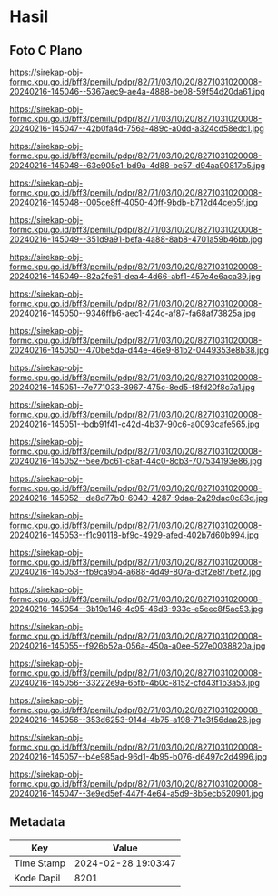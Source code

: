 # Hasil

## Foto C Plano

https://sirekap-obj-formc.kpu.go.id/bff3/pemilu/pdpr/82/71/03/10/20/8271031020008-20240216-145046--5367aec9-ae4a-4888-be08-59f54d20da61.jpg

https://sirekap-obj-formc.kpu.go.id/bff3/pemilu/pdpr/82/71/03/10/20/8271031020008-20240216-145047--42b0fa4d-756a-489c-a0dd-a324cd58edc1.jpg

https://sirekap-obj-formc.kpu.go.id/bff3/pemilu/pdpr/82/71/03/10/20/8271031020008-20240216-145048--63e905e1-bd9a-4d88-be57-d94aa90817b5.jpg

https://sirekap-obj-formc.kpu.go.id/bff3/pemilu/pdpr/82/71/03/10/20/8271031020008-20240216-145048--005ce8ff-4050-40ff-9bdb-b712d44ceb5f.jpg

https://sirekap-obj-formc.kpu.go.id/bff3/pemilu/pdpr/82/71/03/10/20/8271031020008-20240216-145049--351d9a91-befa-4a88-8ab8-4701a59b46bb.jpg

https://sirekap-obj-formc.kpu.go.id/bff3/pemilu/pdpr/82/71/03/10/20/8271031020008-20240216-145049--82a2fe61-dea4-4d66-abf1-457e4e6aca39.jpg

https://sirekap-obj-formc.kpu.go.id/bff3/pemilu/pdpr/82/71/03/10/20/8271031020008-20240216-145050--9346ffb6-aec1-424c-af87-fa68af73825a.jpg

https://sirekap-obj-formc.kpu.go.id/bff3/pemilu/pdpr/82/71/03/10/20/8271031020008-20240216-145050--470be5da-d44e-46e9-81b2-0449353e8b38.jpg

https://sirekap-obj-formc.kpu.go.id/bff3/pemilu/pdpr/82/71/03/10/20/8271031020008-20240216-145051--7e771033-3967-475c-8ed5-f8fd20f8c7a1.jpg

https://sirekap-obj-formc.kpu.go.id/bff3/pemilu/pdpr/82/71/03/10/20/8271031020008-20240216-145051--bdb91f41-c42d-4b37-90c6-a0093cafe565.jpg

https://sirekap-obj-formc.kpu.go.id/bff3/pemilu/pdpr/82/71/03/10/20/8271031020008-20240216-145052--5ee7bc61-c8af-44c0-8cb3-707534193e86.jpg

https://sirekap-obj-formc.kpu.go.id/bff3/pemilu/pdpr/82/71/03/10/20/8271031020008-20240216-145052--de8d77b0-6040-4287-9daa-2a29dac0c83d.jpg

https://sirekap-obj-formc.kpu.go.id/bff3/pemilu/pdpr/82/71/03/10/20/8271031020008-20240216-145053--f1c90118-bf9c-4929-afed-402b7d60b994.jpg

https://sirekap-obj-formc.kpu.go.id/bff3/pemilu/pdpr/82/71/03/10/20/8271031020008-20240216-145053--fb9ca9b4-a688-4d49-807a-d3f2e8f7bef2.jpg

https://sirekap-obj-formc.kpu.go.id/bff3/pemilu/pdpr/82/71/03/10/20/8271031020008-20240216-145054--3b19e146-4c95-46d3-933c-e5eec8f5ac53.jpg

https://sirekap-obj-formc.kpu.go.id/bff3/pemilu/pdpr/82/71/03/10/20/8271031020008-20240216-145055--f926b52a-056a-450a-a0ee-527e0038820a.jpg

https://sirekap-obj-formc.kpu.go.id/bff3/pemilu/pdpr/82/71/03/10/20/8271031020008-20240216-145056--33222e9a-65fb-4b0c-8152-cfd43f1b3a53.jpg

https://sirekap-obj-formc.kpu.go.id/bff3/pemilu/pdpr/82/71/03/10/20/8271031020008-20240216-145056--353d6253-914d-4b75-a198-71e3f56daa26.jpg

https://sirekap-obj-formc.kpu.go.id/bff3/pemilu/pdpr/82/71/03/10/20/8271031020008-20240216-145057--b4e985ad-96d1-4b95-b076-d6497c2d4996.jpg

https://sirekap-obj-formc.kpu.go.id/bff3/pemilu/pdpr/82/71/03/10/20/8271031020008-20240216-145047--3e9ed5ef-447f-4e64-a5d9-8b5ecb520901.jpg


## Metadata

| Key        | Value               |
| ---------- | ------------------- |
| Time Stamp | 2024-02-28 19:03:47 |
| Kode Dapil | 8201                |




